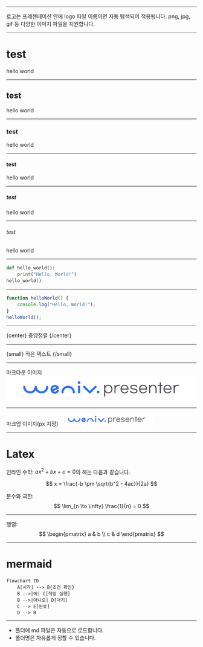 
---

로고는 프레젠테이션 안에 logo 파일 이름이면 자동 탐색되어 적용됩니다. png, jpg, gif 등 다양한 이미지 파일을 지원합니다.

---

# test
hello world

---

## test
hello world

---

### test
hello world

---

#### test
hello world

---

##### test
hello world

---

###### test
hello world

---

```python
def hello_world():
    print("Hello, World!")
hello_world()
```

---

```javascript
function helloWorld() {
    console.log("Hello, World!");
}
helloWorld();
```

---

{center}
중앙정렬
{/center}

---

{small}
작은 텍스트
{/small}

---

마크다운 이미지
![example](images/logo.png)


---

마크업 이미지(px 지정)
<img src="images/logo.png" alt="위니브 대표 이미지" width="250px">

---

# Latex

인라인 수학: $ax^2 + bx + c = 0$의 해는 다음과 같습니다.

$$
x = \frac{-b \pm \sqrt{b^2 - 4ac}}{2a}
$$

분수와 극한:
$$
\lim_{n \to \infty} \frac{1}{n} = 0
$$

---

행렬:
$$
\begin{pmatrix}
a & b \\
c & d
\end{pmatrix}
$$

---

# mermaid
```mermaid
flowchart TD
    A[시작] --> B{조건 확인}
    B -->|예| C[작업 실행]
    B -->|아니오| D[대기]
    C --> E[완료]
    D --> B
```

---

* 폴더에 md 파일은 자동으로 로드합니다.
* 폴더명은 자유롭게 정할 수 있습니다.